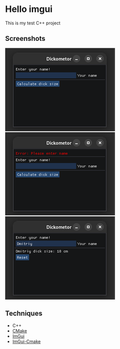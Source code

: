 
# Hello imgui
This is my test C++ project

## Screenshots
![image](readme-assets/main.png)
![image](readme-assets/error.png)
![image](readme-assets/success.png)

## Techniques
- C++
- [CMake](https://cmake.org)
- [ImGui](https://github.com/ocornut/imgui)
- [ImGui-Cmake](https://github.com/Pesc0/imgui-cmake)